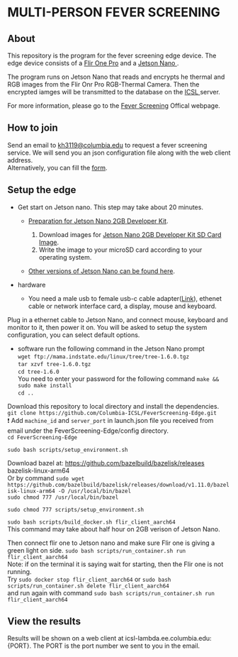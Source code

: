 # MULTI-PERSON FEVER SCREENING

## About
This repository is the program for the fever screening edge device. The edge device consists of a <a href="https://www.amazon.com/FLIR-Thermal-Imaging-Microfiber-Cleaning/dp/B07NS5WNRD/" target="_blank">Flir One Pro</a> and a <a href="https://usedipaq.com/products/nvidia-jetson-nano-developer-kit-2gb" target="_blank">Jetson Nano </a>.

The program runs on Jetson Nano that reads and encrypts he thermal and RGB images from the Flir Onr Pro RGB-Thermal Camera. Then the encrypted iamges will be transmitted to the database on the <a href="http://icsl.ee.columbia.edu/" target="_blank">ICSL </a> server.

For more information, please go to the <a href="http://icsl.ee.columbia.edu/FeverScreening/" target="_blank">Fever Screening</a> Offical webpage.

## How to join
Send an email to kh3119@columbia.edu to request a fever screening service. We will send you an json configuration file along with the web client address. \
Alternatively, you can fill the <a href="https://forms.gle/HrrUpZk58gDJknvZ8" target="_blank">form</a>.


## Setup the edge
* Get start on Jetson nano. This step may take about 20 minutes. 

  * <a href="https://developer.nvidia.com/embedded/learn/get-started-jetson-nano-2gb-devkit" target="_blank">Preparation for Jetson Nano 2GB Developer Kit</a>. 
    1. Download images for <a href="https://developer.nvidia.com/jetson-nano-2gb-sd-card-image">Jetson Nano 2GB Developer Kit SD Card Image</a>.
    2. Write the image to your microSD card according to your operating system. 

  * <a href="https://developer.nvidia.com/embedded/learn/getting-started-jetson" target="_blank">Other versions of Jetson Nano can be found here</a>.

* hardware
  * You need a male usb to female usb-c cable adapter(<a href="https://www.amazon.com/5inch-USB-3-1-Adapter-Pack/dp/B087R1GZ1Q/" target="_blank">Link</a>), ethenet cable or network interface card, a display, mouse and keyboard.
 
Plug in a ethernet cable to Jetson Nano, and connect mouse, keyboard and monitor to it, then power it on. You will be asked to setup the system configuration, you can select default options. 

* software
run the following command in the Jetson Nano prompt\
`wget ftp://mama.indstate.edu/linux/tree/tree-1.6.0.tgz`\
`tar xzvf tree-1.6.0.tgz`\
`cd tree-1.6.0`\
You need to enter your password for the following command
`make && sudo make install`\
`cd ..`

Download this repository to local directory and install the dependencies.\
`git clone https://github.com/Columbia-ICSL/FeverScreening-Edge.git`\
:heavy_exclamation_mark:  Add `machine_id` and `server_port` in launch.json file you received from email under the FeverScreening-Edge/config directory.\
`cd FeverScreening-Edge`

`sudo bash scripts/setup_environment.sh`

Download bazel at: https://github.com/bazelbuild/bazelisk/releases bazelisk-linux-arm64\
Or by command `sudo wget https://github.com/bazelbuild/bazelisk/releases/download/v1.11.0/bazelisk-linux-arm64 -O /usr/local/bin/bazel`\
`sudo chmod 777 /usr/local/bin/bazel`

`sudo chmod 777 scripts/setup_environment.sh`

`sudo bash scripts/build_docker.sh flir_client_aarch64`\
This command may take about half hour on 2GB verison of Jetson Nano.

Then connect flir one to Jetson nano and make sure Flir one is giving a green light on side. 
`sudo bash scripts/run_container.sh run flir_client_aarch64`\
Note: if on the terminal it is saying wait for starting, then the Flir one is not running. \
Try `sudo docker stop flir_client_aarch64` or `sudo bash scripts/run_container.sh delete flir_client_aarch64`\
and run again with command `sudo bash scripts/run_container.sh run flir_client_aarch64`

## View the results
Results will be shown on a web client at icsl-lambda.ee.columbia.edu:{PORT}. The PORT is the port number we sent to you in the email.

